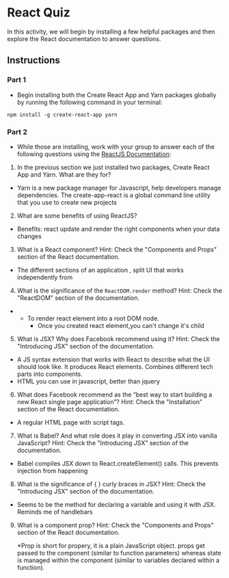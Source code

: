 # React Quiz

In this activity, we will begin by installing a few helpful packages and then explore the React documentation to answer questions.

## Instructions

### Part 1

* Begin installing both the Create React App and Yarn packages globally by running the following command in your terminal:

`npm install -g create-react-app yarn`

### Part 2

* While those are installing, work with your group to answer each of the following questions using the [ReactJS Documentation](https://facebook.github.io/react/):

1. In the previous section we just installed two packages, Create React App and Yarn. What are they for?

* Yarn is a new package manager for Javascript, help developers manage dependencies.  The create-app-react is a global command line utility that you use to create new projects

2. What are some benefits of using ReactJS?

* Benefits: react update and render the right components when your data changes

3. What is a React component? Hint: Check the "Components and Props" section of the React documentation.
*  The different sections of an application , split UI that works independently from

4. What is the significance of the `ReactDOM.render` method? Hint: Check the "ReactDOM" section of the documentation.

* -  To render react element into a root DOM node.
      - Once you created react element,you can't change it's child

5. What is JSX? Why does Facebook recommend using it? Hint: Check the "Introducing JSX" section of the documentation.

* A JS syntax extension that works with React to describe what the UI should look like. It produces React elements. Combines different tech parts into components.
* HTML you can use in javascript, better than jquery

6. What does Facebook recommend as the “best way to start building a new React single page application”? Hint: Check the "Installation" section of the React documentation.

* A regular HTML page with script tags.

7. What is Babel? And what role does it play in converting JSX into vanilla JavaScript? Hint: Check the "Introducing JSX" section of the documentation.

* Babel compiles JSX down to React.createElement() calls. This prevents injection from happening

8. What is the significance of { } curly braces in JSX? Hint: Check the "Introducing JSX" section of the documentation.

* Seems to be the method for declaring a variable and using it with JSX. Reminds me of handlebars

9. What is a component prop? Hint: Check the "Components and Props" section of the React documentation.

    *Prop is short for propery, it is a plain JavaScript object. props get passed to the component (similar to function parameters) whereas state is managed within the component (similar to variables declared within a function).
